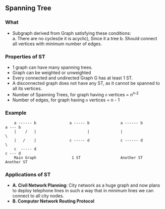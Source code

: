 ## Spanning Tree
### **What** 
- Subgraph derived from Graph satisfying these conditions:  
  a. There are no cycles(ie it is acyclic), Since it a tree
  b. Should connect all vertices with minimum number of edges.

### Properties of ST
- 1 graph can have many spanning trees.
- Graph can be weighted or unweighted
- Every connected and undirected Graph G has at least 1 ST.
- A disconnected graph does not have any ST, as it cannot be spanned to all its vertices.
- Number of Spanning Trees, for graph having `n` vertices = n<sup>n-2</sup>
- Number of edges, for graph having `n` vertices = n - 1

### Example
```
    a ------ b               a ----- b              a ------ b           a --- b
    |    /   |                       |              |                      \
    |   /    |               c ----- d              c ------ d               \
    c  ----- d                                                           c --- d
    Main Graph                1 ST                  Another ST          Another ST
```

### Applications of ST
- **A. Civil Network Planning**: City network as a huge graph and now plans to deploy telephone lines in such a way that in minimum lines we can connect to all city nodes.    
- **B. Computer Network Routing Protocol**

